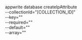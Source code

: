 appwrite database createIpAttribute \
        --collectionId="[COLLECTION_ID]" \
        --key="" \
        --required="" \
        --default="" \
        --array=""
